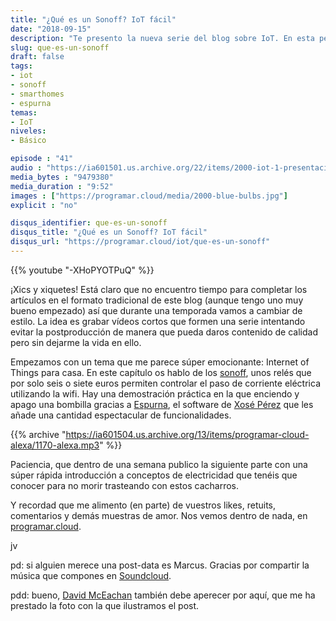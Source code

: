 ```yaml
---
title: "¿Qué es un Sonoff? IoT fácil"
date: "2018-09-15"
description: "Te presento la nueva serie del blog sobre IoT. En esta pequeña introducción te enseño qué puedes conseguir con unos pequeños relés llamados Sonoff."
slug: que-es-un-sonoff
draft: false
tags:
- iot
- sonoff
- smarthomes
- espurna
temas:
- IoT
niveles:
- Básico

episode : "41"
audio : "https://ia601501.us.archive.org/22/items/2000-iot-1-presentacion-sonoff/iot-1-presentacion-sonoff.mp3"
media_bytes : "9479380"
media_duration : "9:52"
images : ["https://programar.cloud/media/2000-blue-bulbs.jpg"]
explicit : "no"

disqus_identifier: que-es-un-sonoff
disqus_title: "¿Qué es un Sonoff? IoT fácil"
disqus_url: "https://programar.cloud/iot/que-es-un-sonoff"
---      
```


{{% youtube "-XHoPYOTPuQ" %}}

¡Xics y xiquetes! Está claro que no encuentro tiempo para completar los artículos en el formato tradicional de este blog (aunque tengo uno muy bueno empezado) así que durante una temporada vamos a cambiar de estilo. La idea es grabar vídeos cortos que formen una serie intentando evitar la postproducción de manera que pueda daros contenido de calidad pero sin dejarme la vida en ello.

Empezamos con un tema que me parece súper emocionante: Internet of Things para casa. En este capítulo os hablo de los [sonoff](http://sonoff.itead.cc/en/), unos relés que por solo seis o siete euros permiten controlar el paso de corriente eléctrica utilizando la wifi. Hay una demostración práctica en la que enciendo y apago una bombilla gracias a [Espurna](https://github.com/xoseperez/espurna), el software de [Xosé Pérez](https://twitter.com/xoseperez) que les añade una cantidad espectacular de funcionalidades.

<!--more-->
{{% archive "https://ia601504.us.archive.org/13/items/programar-cloud-alexa/1170-alexa.mp3" %}}

Paciencia, que dentro de una semana publico la siguiente parte con una súper rápida introducción a conceptos de electricidad que tenéis que conocer para no morir trasteando con estos cacharros.

Y recordad que me alimento (en parte) de vuestros likes, retuits, comentarios y demás muestras de amor. Nos vemos dentro de nada, en [programar.cloud](https://programar.cloud).

jv

pd: si alguien merece una post-data es Marcus. Gracias por compartir la música que compones en [Soundcloud](https://soundcloud.com/musicbymarcus/promo-music-inspiational).

pdd: bueno, [David McEachan](https://www.pexels.com/@davidmceachan) también debe aperecer por aquí, que me ha prestado la foto con la que ilustramos el post.